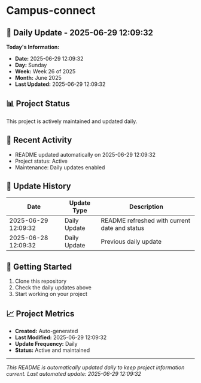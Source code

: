 # Campus-connect

## 📅 Daily Update - 2025-06-29 12:09:32

**Today's Information:**
- **Date:** 2025-06-29 12:09:32
- **Day:** Sunday
- **Week:** Week 26 of 2025
- **Month:** June 2025
- **Last Updated:** 2025-06-29 12:09:32

## 📊 Project Status

This project is actively maintained and updated daily.

## 🚀 Recent Activity

- README updated automatically on 2025-06-29 12:09:32
- Project status: Active
- Maintenance: Daily updates enabled

## 📝 Update History

| Date | Update Type | Description |
|------|-------------|-------------|
| 2025-06-29 12:09:32 | Daily Update | README refreshed with current date and status |
| 2025-06-28 12:09:32 | Daily Update | Previous daily update |

## 🔧 Getting Started

1. Clone this repository
2. Check the daily updates above
3. Start working on your project

## 📈 Project Metrics

- **Created:** Auto-generated
- **Last Modified:** 2025-06-29 12:09:32
- **Update Frequency:** Daily
- **Status:** Active and maintained

---

*This README is automatically updated daily to keep project information current.*
*Last automated update: 2025-06-29 12:09:32*
